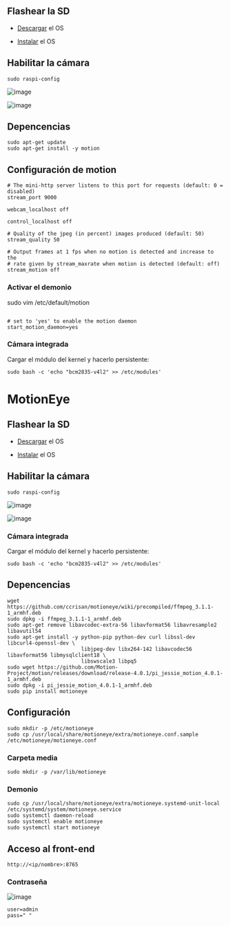 ## Flashear la SD

*  [Descargar](https://www.raspberrypi.org/downloads/raspbian/) el OS

* [Instalar](https://www.raspberrypi.org/documentation/installation/installing-images/linux.md) el OS

## Habilitar la cámara

```
sudo raspi-config  
```

![image](https://cloud.githubusercontent.com/assets/11192915/24167439/0c8dbb14-0e77-11e7-9e69-7bf814e1769e.png)

![image](https://cloud.githubusercontent.com/assets/11192915/24167445/117b3cf0-0e77-11e7-8711-5ad203c3ac85.png)

## Depencencias

```
sudo apt-get update
sudo apt-get install -y motion
```

## Configuración de motion

```
# The mini-http server listens to this port for requests (default: 0 = disabled)
stream_port 9000

webcam_localhost off

control_localhost off

# Quality of the jpeg (in percent) images produced (default: 50)
stream_quality 50

# Output frames at 1 fps when no motion is detected and increase to the
# rate given by stream_maxrate when motion is detected (default: off)
stream_motion off
```

### Activar el demonio

sudo vim /etc/default/motion

```

# set to 'yes' to enable the motion daemon
start_motion_daemon=yes
```

### Cámara integrada

Cargar el módulo del kernel y hacerlo persistente:

```
sudo bash -c 'echo "bcm2835-v4l2" >> /etc/modules'
```

# MotionEye

## Flashear la SD

*  [Descargar](https://www.raspberrypi.org/downloads/raspbian/) el OS

* [Instalar](https://www.raspberrypi.org/documentation/installation/installing-images/linux.md) el OS

## Habilitar la cámara

```
sudo raspi-config  
```

![image](https://cloud.githubusercontent.com/assets/11192915/24167439/0c8dbb14-0e77-11e7-9e69-7bf814e1769e.png)

![image](https://cloud.githubusercontent.com/assets/11192915/24167445/117b3cf0-0e77-11e7-8711-5ad203c3ac85.png)

### Cámara integrada

Cargar el módulo del kernel y hacerlo persistente:

```
sudo bash -c 'echo "bcm2835-v4l2" >> /etc/modules'
```

## Depencencias

```
wget https://github.com/ccrisan/motioneye/wiki/precompiled/ffmpeg_3.1.1-1_armhf.deb
sudo dpkg -i ffmpeg_3.1.1-1_armhf.deb
sudo apt-get remove libavcodec-extra-56 libavformat56 libavresample2 libavutil54
sudo apt-get install -y python-pip python-dev curl libssl-dev libcurl4-openssl-dev \
                        libjpeg-dev libx264-142 libavcodec56 libavformat56 libmysqlclient18 \
                        libswscale3 libpq5
sudo wget https://github.com/Motion-Project/motion/releases/download/release-4.0.1/pi_jessie_motion_4.0.1-1_armhf.deb
sudo dpkg -i pi_jessie_motion_4.0.1-1_armhf.deb
sudo pip install motioneye
```

## Configuración

```
sudo mkdir -p /etc/motioneye
sudo cp /usr/local/share/motioneye/extra/motioneye.conf.sample /etc/motioneye/motioneye.conf
```

### Carpeta media

```
sudo mkdir -p /var/lib/motioneye
```

### Demonio

```
sudo cp /usr/local/share/motioneye/extra/motioneye.systemd-unit-local /etc/systemd/system/motioneye.service
sudo systemctl daemon-reload
sudo systemctl enable motioneye
sudo systemctl start motioneye
```

## Acceso al front-end

```
http://<ip/nombre>:8765
```

### Contraseña

![image](https://cloud.githubusercontent.com/assets/11192915/24216707/82551ede-0f3d-11e7-80bc-bcd0e81a3998.png)

```
user=admin
pass=" "

